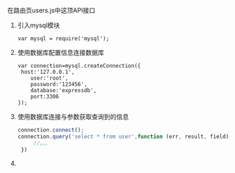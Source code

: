 在路由页users.js中这顶API接口



1. 引入mysql模块

   ```
   var mysql = require('mysql');
   ```

2. 使用数据库配置信息连接数据库

   ```
   var connection=mysql.createConnection({
   	host:'127.0.0.1',
       user:'root',
       password:'123456',
       database:'expressdb',
       port:3306
   });
   ```

3. 使用数据库连接与参数获取查询到的信息

   ```js
   connection.connect();
   connection.query('select * from user',function (err, result, field) {
   		//。。。
   	})
   ```

4. 